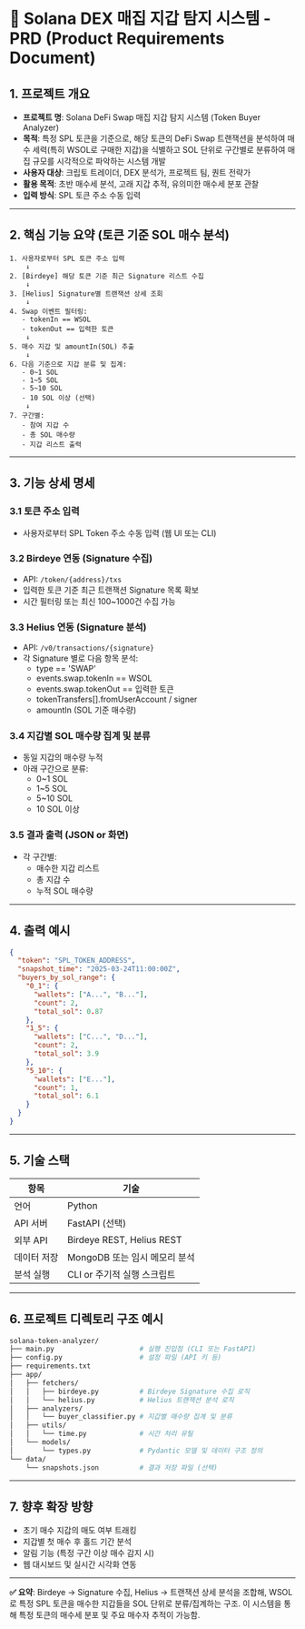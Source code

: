 # 👊 Solana DEX 매집 지갑 탐지 시스템 - PRD (Product Requirements Document)

## 1. 프로젝트 개요

- **프로젝트 명**: Solana DeFi Swap 매집 지갑 탐지 시스템 (Token Buyer Analyzer)
- **목적**: 특정 SPL 토큰을 기준으로, 해당 토큰의 DeFi Swap 트랜잭션을 분석하여 매수 세력(특히 WSOL로 구매한 지갑)을 식별하고 SOL 단위로 구간별로 분류하여 매집 규모를 시각적으로 파악하는 시스템 개발
- **사용자 대상**: 크립토 트레이더, DEX 분석가, 프로젝트 팀, 퀀트 전략가
- **활용 목적**: 초반 매수세 분석, 고래 지갑 추적, 유의미한 매수세 분포 관찰
- **입력 방식**: SPL 토큰 주소 수동 입력

---

## 2. 핵심 기능 요약 (토큰 기준 SOL 매수 분석)

```text
1. 사용자로부터 SPL 토큰 주소 입력
    ↓
2. [Birdeye] 해당 토큰 기준 최근 Signature 리스트 수집
    ↓
3. [Helius] Signature별 트랜잭션 상세 조회
    ↓
4. Swap 이벤트 필터링:
   - tokenIn == WSOL
   - tokenOut == 입력한 토큰
    ↓
5. 매수 지갑 및 amountIn(SOL) 추출
    ↓
6. 다음 기준으로 지갑 분류 및 집계:
   - 0~1 SOL
   - 1~5 SOL
   - 5~10 SOL
   - 10 SOL 이상 (선택)
    ↓
7. 구간별:
   - 참여 지갑 수
   - 총 SOL 매수량
   - 지갑 리스트 출력
```

---

## 3. 기능 상세 명세

### 3.1 토큰 주소 입력
- 사용자로부터 SPL Token 주소 수동 입력 (웹 UI 또는 CLI)

### 3.2 Birdeye 연동 (Signature 수집)
- API: `/token/{address}/txs`
- 입력한 토큰 기준 최근 트랜잭션 Signature 목록 확보
- 시간 필터링 또는 최신 100~1000건 수집 가능

### 3.3 Helius 연동 (Signature 분석)
- API: `/v0/transactions/{signature}`
- 각 Signature 별로 다음 항목 분석:
  - type == 'SWAP'
  - events.swap.tokenIn == WSOL
  - events.swap.tokenOut == 입력한 토큰
  - tokenTransfers[].fromUserAccount / signer
  - amountIn (SOL 기준 매수량)

### 3.4 지갑별 SOL 매수량 집계 및 분류
- 동일 지갑의 매수량 누적
- 아래 구간으로 분류:
  - 0~1 SOL
  - 1~5 SOL
  - 5~10 SOL
  - 10 SOL 이상

### 3.5 결과 출력 (JSON or 화면)
- 각 구간별:
  - 매수한 지갑 리스트
  - 총 지갑 수
  - 누적 SOL 매수량

---

## 4. 출력 예시

```json
{
  "token": "SPL_TOKEN_ADDRESS",
  "snapshot_time": "2025-03-24T11:00:00Z",
  "buyers_by_sol_range": {
    "0_1": {
      "wallets": ["A...", "B..."],
      "count": 2,
      "total_sol": 0.87
    },
    "1_5": {
      "wallets": ["C...", "D..."],
      "count": 2,
      "total_sol": 3.9
    },
    "5_10": {
      "wallets": ["E..."],
      "count": 1,
      "total_sol": 6.1
    }
  }
}
```

---

## 5. 기술 스택

| 항목 | 기술 |
|------|------|
| 언어 | Python |
| API 서버 | FastAPI (선택) |
| 외부 API | Birdeye REST, Helius REST |
| 데이터 저장 | MongoDB 또는 임시 메모리 분석 |
| 분석 실행 | CLI or 주기적 실행 스크립트 |

---

## 6. 프로젝트 디렉토리 구조 예시

```bash
solana-token-analyzer/
├── main.py                     # 실행 진입점 (CLI 또는 FastAPI)
├── config.py                   # 설정 파일 (API 키 등)
├── requirements.txt
├── app/
│   ├── fetchers/
│   │   ├── birdeye.py          # Birdeye Signature 수집 로직
│   │   └── helius.py           # Helius 트랜잭션 분석 로직
│   ├── analyzers/
│   │   └── buyer_classifier.py # 지갑별 매수량 집계 및 분류
│   ├── utils/
│   │   └── time.py             # 시간 처리 유틸
│   └── models/
│       └── types.py            # Pydantic 모델 및 데이터 구조 정의
└── data/
    └── snapshots.json          # 결과 저장 파일 (선택)
```

---

## 7. 향후 확장 방향
- 초기 매수 지갑의 매도 여부 트래킹
- 지갑별 첫 매수 후 홀드 기간 분석
- 알림 기능 (특정 구간 이상 매수 감지 시)
- 웹 대시보드 및 실시간 시각화 연동

---

**✅ 요약**: Birdeye → Signature 수집, Helius → 트랜잭션 상세 분석을 조합해, WSOL로 특정 SPL 토큰을 매수한 지갑들을 SOL 단위로 분류/집계하는 구조. 이 시스템을 통해 특정 토큰의 매수세 분포 및 주요 매수자 추적이 가능함.


